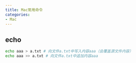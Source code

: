 ```yaml
---
title: Mac常用命令
categories: 
- Mac
---
```


## echo

```sh
echo aaa > a.txt # 向文件a.txt中写入内容aaa（会覆盖源文件内容）
echo aaa >> a.txt # 向文件a.txt中追加内容aaa
```
